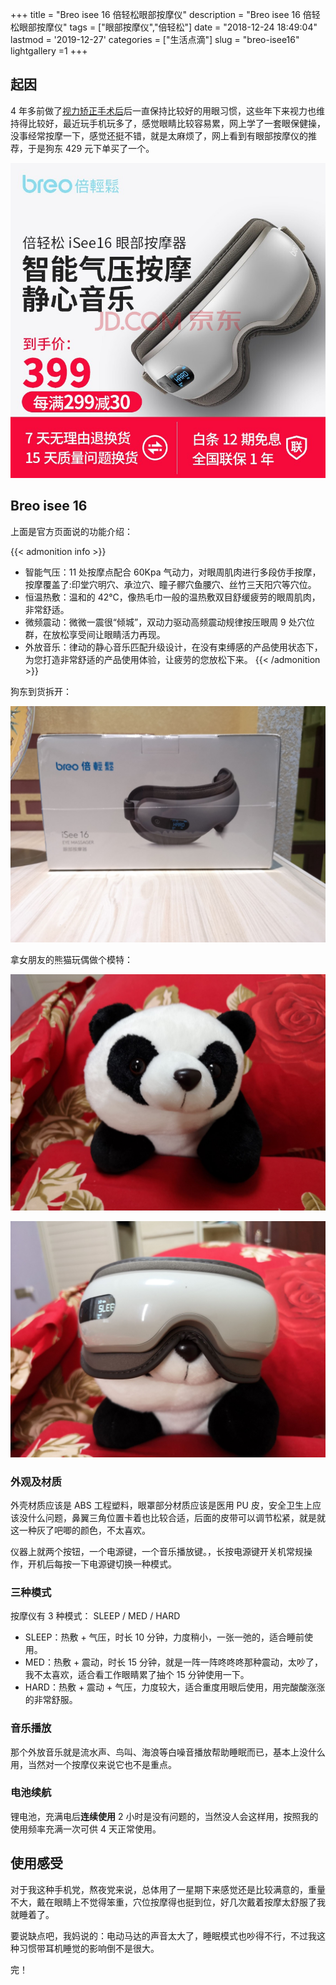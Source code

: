 +++
title = "Breo isee 16 倍轻松眼部按摩仪"
description = "Breo isee 16 倍轻松眼部按摩仪"
tags = ["眼部按摩仪","倍轻松"]
date = "2018-12-24 18:49:04"
lastmod = '2019-12-27'
categories = ["生活点滴"]
slug = "breo-isee16"
lightgallery =1
+++

## 起因

4 年多前做了[视力矫正手术后](https://clearsky.me/lasik/)后一直保持比较好的用眼习惯，这些年下来视力也维持得比较好，最近玩手机玩多了，感觉眼睛比较容易累，网上学了一套眼保健操，没事经常按摩一下，感觉还挺不错，就是太麻烦了，网上看到有眼部按摩仪的推荐，于是狗东 429 元下单买了一个。

![京东 isee16](isee16-jd.jpg '京东 isee16')

## Breo isee 16

上面是官方页面说的功能介绍：

{{< admonition info >}}

-   智能气压：11 处按摩点配合 60Kpa 气动力，对眼周肌肉进行多段仿手按摩，按摩覆盖了:印堂穴明穴、承泣穴、瞳子髎穴鱼腰穴、丝竹三天阳穴等穴位。
-   恒温热敷：温和的 42℃，像热毛巾一般的温热敷双目舒缓疲劳的眼周肌肉，非常舒适。
-   微频震动：微微一震很“倾城”，双动力驱动高频震动规律按压眼周 9 处穴位群，在放松享受间让眼睛活力再现。
-   外放音乐：律动的静心音乐匹配升级设计，在没有束缚感的产品使用状态下，为您打造非常舒适的产品使用体验，让疲劳的您放松下来。
    {{< /admonition >}}

狗东到货拆开：

![到货包装](isee16.jpg '到货包装')

拿女朋友的熊猫玩偶做个模特：

![熊猫](panda.jpg '熊猫')

![熊猫和 isee 16](isee16-panda.jpg '熊猫和 isee 16')

### 外观及材质

外壳材质应该是 ABS 工程塑料，眼罩部分材质应该是医用 PU 皮，安全卫生上应该没什么问题，鼻翼三角位置卡着也比较合适，后面的皮带可以调节松紧，就是就这一种灰了吧唧的颜色，不太喜欢。

仪器上就两个按钮，一个电源键，一个音乐播放键。，长按电源键开关机常规操作，开机后每按一下电源键切换一种模式。

### 三种模式

按摩仪有 3 种模式： SLEEP / MED / HARD

-   SLEEP：热敷 + 气压，时长 10 分钟，力度稍小，一张一弛的，适合睡前使用。
-   MED：热敷 + 震动，时长 15 分钟，就是一阵一阵咚咚咚那种震动，太吵了，我不太喜欢，适合看工作眼睛累了抽个 15 分钟使用一下。
-   HARD：热敷 + 震动 + 气压，力度较大，适合重度用眼后使用，用完酸酸涨涨的非常舒服。

### 音乐播放

那个外放音乐就是流水声、鸟叫、海浪等白噪音播放帮助睡眠而已，基本上没什么用，当然对一个按摩仪来说它也不是重点。

### 电池续航

锂电池，充满电后**连续使用** 2 小时是没有问题的，当然没人会这样用，按照我的使用频率充满一次可供 4 天正常使用。

## 使用感受

对于我这种手机党，熬夜党来说，总体用了一星期下来感觉还是比较满意的，重量不大，戴在眼睛上不觉得笨重，穴位按摩得也挺到位，好几次戴着按摩太舒服了我就睡着了。

要说缺点吧，我妈说的：电动马达的声音太大了，睡眠模式也吵得不行，不过我这种习惯带耳机睡觉的影响倒不是很大。

完！
